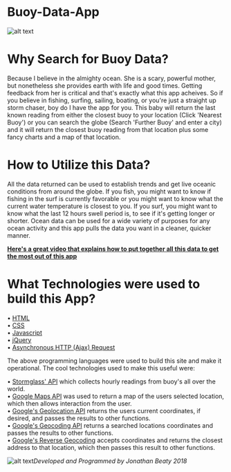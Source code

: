 # Buoy-Data-App
![alt text](https://c2.staticflickr.com/2/1980/45164389582_eba5ca9bd5_c.jpg)

# Why Search for Buoy Data?
Because I believe in the almighty ocean. She is a scary, powerful mother, but nonetheless she provides earth with life and good times. Getting feedback from her is critical and that's exactly what this app acheives. So if you believe in fishing, surfing, sailing, boating, or you're just a straight up storm chaser, boy do I have the app for you. This baby will return the last known reading from either the closest buoy to your location (Click 'Nearest Buoy') or you can search the globe (Search 'Further Buoy' and enter a city) and it will return the closest buoy reading from that location plus some fancy charts and a map of that location. 

# How to Utilize this Data? 
All the data returned can be used to establish trends and get live oceanic conditions from around the globe. If you fish, you might want to know if fishing in the surf is currently favorable or you might want to know what the current water temperature is closest to you. If you surf, you might want to know what the last 12 hours swell period is, to see if it's getting longer or shorter. Ocean data can be used for a wide variety of purposes for any ocean activity and this app pulls the data you want in a cleaner, quicker manner. 

<b>[Here's a great video that explains how to put together all this data to get the most out of this app](https://youtu.be/Yl14Dggru0o)</b>

# What Technologies were used to build this App? 
• [HTML](https://developer.mozilla.org/en-US/docs/Web/HTML)</br>
• [CSS](https://developer.mozilla.org/en-US/docs/Web/CSS)</br>
• [Javascript](https://www.javascript.com/)</br>
• [jQuery](https://jquery.com/)</br>
• [Asynchronous HTTP (Ajax) Request](http://api.jquery.com/jquery.ajax/)</br> 

The above programming languages were used to build this site and make it operational. The cool technologies used to make this useful were:

• [Stormglass' API](https://stormglass.io/) which collects hourly readings from buoy's all over the world. </br>
• [Google Maps API](https://developers.google.com/maps/documentation/) was used to return a map of the users selected location, which then allows interaction from the user. </br> 
• [Google's Geolocation API](https://developers.google.com/maps/documentation/geolocation/intro) returns the users current coordinates, if desired, and passes the results to other functions. </br>
• [Google's Geocoding API](https://developers.google.com/maps/documentation/geocoding/start) returns a searched locations coordinates and passes the results to other functions. </br>
• [Google's Reverse Geocoding](https://developers.google.com/maps/documentation/javascript/examples/geocoding-reverse) accepts coordinates and returns the closest address to that location, which then passes this result to other functions. </br>


![alt text](https://c1.staticflickr.com/1/904/41897000462_f1efd4ffbc_t.jpg)<i>Developed and Programmed by Jonathan Beaty 2018</i>
